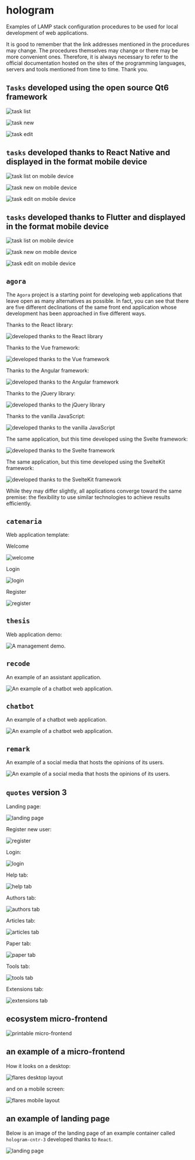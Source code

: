 # hologram

Examples of LAMP stack configuration procedures to be used for local development of web applications.

It is good to remember that the link addresses mentioned in the procedures may change.
The procedures themselves may change or there may be more convenient ones.
Therefore, it is always necessary to refer to the official documentation hosted on the sites of the programming languages, servers and tools mentioned from time to time.
Thank you.

## `Tasks` developed using the open source Qt6 framework

![task list](./examples/tasks/Qt6/Tasks/screenshots/Task_list.png "Task list on desktop device")

![task new](./examples/tasks/Qt6/Tasks/screenshots/Task_new.png "New task on desktop device")

![task edit](./examples/tasks/Qt6/Tasks/screenshots/Task_edit.png "Edit task on desktop device")

## `tasks` developed thanks to React Native and displayed in the format mobile device

![task list on mobile device](./examples/tasks/react-native/tasks/screenshots/tasks_list_mobile_view.png "Task list on mobile device")

![task new on mobile device](./examples/tasks/react-native/tasks/screenshots/tasks_new_mobile_view.png "New task on mobile device")

![task edit on mobile device](./examples/tasks/react-native/tasks/screenshots/tasks_edit_mobile_view.png "Edit task on mobile device")

## `tasks` developed thanks to Flutter and displayed in the format mobile device

![task list on mobile device](./examples/tasks/flutter/tasks/screenshots/mobile/tasks_mobile_device_task_list_page.png "Task list on mobile device")

![task new on mobile device](./examples/tasks/flutter/tasks/screenshots/mobile/tasks_mobile_device_edit_task_page.png "New task on mobile device")

![task edit on mobile device](./examples/tasks/flutter/tasks/screenshots/mobile/tasks_mobile_device_new_task_page.png "Edit task on mobile device")

## `agora`

The `Agora` project is a starting point for developing web applications that leave open as many alternatives as possible.
In fact, you can see that there are five different declinations of the same front end application whose development has been approached in five different ways.

Thanks to the React library:

![developed thanks to the React library](templates/agora/ui-agora01/screenshots/screenshot_ui-agora01_mobile_first_posts_loaded.png)

Thanks to the Vue framework:

![developed thanks to the Vue framework](templates/agora/ui-agora02/screenshots/screenshot_ui-agora02_mobile_first_loaded.png)

Thanks to the Angular framework:

![developed thanks to the Angular framework](templates/agora/ui-agora03/screenshots/screenshot_ui-agora03_mobile_first_loaded.png)

Thanks to the jQuery library:

![developed thanks to the jQuery library](templates/agora/ui-agora04/screenshots/screenshot_ui-agora04_mobile_first_loaded.png)

Thanks to the vanilla JavaScript:

![developed thanks to the vanilla JavaScript](templates/agora/ui-agora05/screenshots/screenshot_ui-agora05_mobile_first_loaded.png)

The same application, but this time developed using the Svelte framework:

![developed thanks to the Svelte framework](templates/agora/ui-agora07/screenshots/screenshot_ui-agora07_mobile_first_loaded.png)

The same application, but this time developed using the SvelteKit framework:

![developed thanks to the SvelteKit framework](templates/agora/ui-agora08/screenshots/screenshot_ui-agora08_mobile_first_posts_loaded_blur.png)

While they may differ slightly, all applications converge toward the same premise: the flexibility to use similar technologies to achieve results efficiently.

## `catenaria`

Web application template:

Welcome

![welcome](templates/catenaria/catenaria/docs/screenshots/catenaria-php84.local_welcome.png)

Login

![login](templates/catenaria/catenaria/docs/screenshots/catenaria-php84.local_login.png)

Register

![register](templates/catenaria/catenaria/docs/screenshots/catenaria-php84.local_register.png)

## `thesis`

Web application demo:

![A management demo.](examples/thesis/screenshots/Thesis_editor_landscape.png)

## `recode`

An example of an assistant application.

![An example of a chatbot web application.](environments/hologram-php84/screenshots/Recode_query_SelectFromEmployeesWhereRadiologist.png)

## `chatbot`

An example of a chatbot web application.

![An example of a chatbot web application.](environments/hologram-php84/screenshots/Chatbot_landing_page.png)

## `remark` 

An example of a social media that hosts the opinions of its users.

![An example of a social media that hosts the opinions of its users.](environments/hologram-eaas/projects/apps/remark/remark-1.0/screenshots/remark-1.0_landing_page.png)

## `quotes` version 3

Landing page:

![landing page](examples/quotes/v3/quotes/screenshots/quotes_v3_landing_page_view_slim_2.png)

Register new user:

![register](examples/quotes/v3/quotes/screenshots/quotes_v3_register_new_user_view.png)

Login:

![login](examples/quotes/v3/quotes/screenshots/quotes_v3_login_user_view.png)

Help tab:

![help tab](examples/quotes/v3/quotes/screenshots/quotes_v3_help_tab_view.png)

Authors tab:

![authors tab](examples/quotes/v3/quotes/screenshots/quotes_v3_authors_tab_view.png)

Articles tab:

![articles tab](examples/quotes/v3/quotes/screenshots/quotes_v3_articles_tab_view.png)

Paper tab:

![paper tab](examples/quotes/v3/quotes/screenshots/quotes_v3_papers_tab_view.png)

Tools tab:

![tools tab](examples/quotes/v3/quotes/screenshots/quotes_v3_tools_tab_view.png)

Extensions tab:

![extensions tab](examples/quotes/v3/quotes/screenshots/quotes_v3_extensions_tab_view.png)

## ecosystem micro-frontend

![printable micro-frontend](examples/quotes/v3/ecosystem/printable/screenshots/quotes_printable.png)

## an example of a micro-frontend

How it looks on a desktop:

![flares desktop layout](examples/likelihood/flares/screenshots/flares_help_desktop_view.png)

and on a mobile screen:

![flares mobile layout](examples/likelihood/flares/screenshots/flares_help_mobile_view.png)

## an example of landing page

Below is an image of the landing page of an example container called `hologram-cntr-3` developed thanks to `React`.

![landing page](environments/hologram-kind/docker-playground/hologram-3.0/dev/landing/screenshots/hologram-cntr-3_landing_page.png)
